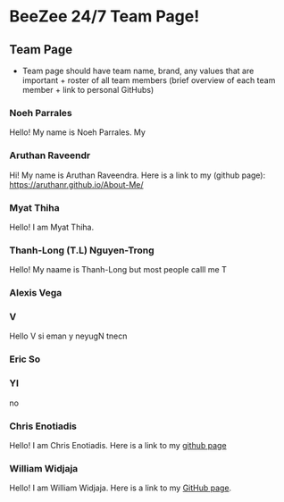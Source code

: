 # BeeZee 24/7 Team Page!

## Team Page

- Team page should have team name, brand, any values that are important + roster of all team members (brief overview of each team member + link to personal GitHubs)

### Noeh Parrales

Hello! My name is Noeh Parrales. My

### Aruthan Raveendr

Hi! My name is Aruthan Raveendra. Here is a link to my (github page): https://aruthanr.github.io/About-Me/

### Myat Thiha

Hello! I am Myat Thiha.

### Thanh-Long (T.L) Nguyen-Trong

Hello! My naame is Thanh-Long but most people calll me T

### Alexis Vega

### V

Hello
V si eman y
neyugN tnecn

### Eric So

### YI

no

### Chris Enotiadis

Hello! I am Chris Enotiadis. Here is a link to my [github page]()

### William Widjaja

Hello! I am William Widjaja. Here is a link to my [GitHub page](https://github.com/wwidjaja0/).
